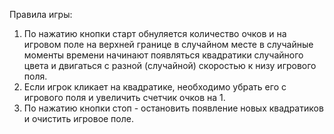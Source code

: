 Правила игры:
1. По нажатию кнопки старт обнуляется количество очков и на игровом поле на верхней границе в случайном месте в случайные моменты времени начинают появляться квадратики случайного цвета и двигаться с разной (случайной) скоростью к низу игрового поля. 
2. Если игрок кликает на квадратике, необходимо убрать его с игрового поля и увеличить счетчик очков на 1. 
3. По нажатию кнопки стоп - остановить появление новых квадратиков и очистить игровое поле.
